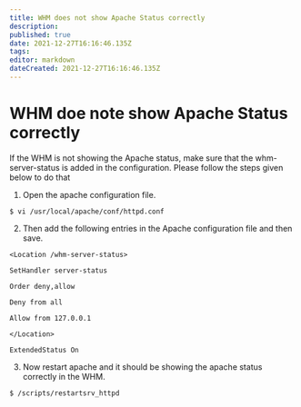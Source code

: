 ```yaml
---
title: WHM does not show Apache Status correctly
description: 
published: true
date: 2021-12-27T16:16:46.135Z
tags: 
editor: markdown
dateCreated: 2021-12-27T16:16:46.135Z
---
```


# WHM doe note show Apache Status correctly

If the WHM is not showing the Apache status, make sure that the whm-server-status is added in the configuration. Please follow the steps given below to do that

1) Open the apache configuration file.

```
$ vi /usr/local/apache/conf/httpd.conf
```

2) Then add the following entries in the Apache configuration file and then save.


```
<Location /whm-server-status>

SetHandler server-status

Order deny,allow

Deny from all

Allow from 127.0.0.1

</Location>

ExtendedStatus On
```

3) Now restart apache and it should be showing the apache status correctly in the WHM.


```
$ /scripts/restartsrv_httpd
```



